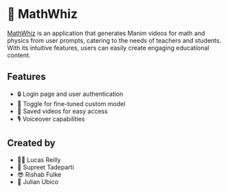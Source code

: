 # 🧠 MathWhiz

[MathWhiz](mathwhiz.biz) is an application that generates Manim videos for math and physics from user prompts, catering to the needs of teachers and students. With its intuitive features, users can easily create engaging educational content.

## Features

- 🔒 Login page and user authentication
- 🔁 Toggle for fine-tuned custom model
- 💾 Saved videos for easy access
- 🎙️ Voiceover capabilities

## Created by

- 🧖‍♂️ Lucas Reilly
- 🏓 Supreet Tadeparti
- 😎 Rishab Fulke
- 🦠 Julian Ubico
